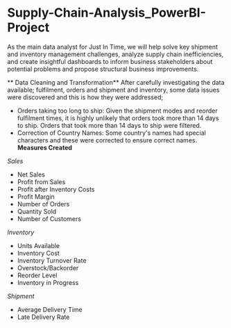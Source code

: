 # Supply-Chain-Analysis_PowerBI-Project

 As the main data analyst for Just In Time, we will help solve key shipment and inventory management challenges, analyze supply chain inefficiencies, and create insightful dashboards to inform business stakeholders about potential problems and propose structural business improvements.
 
** Data Cleaning and Transformation**
After carefully investigating the data available; fulfilment, orders and shipment and inventory, some data issues were discovered and this is how they were addressed;

- Orders taking too long to ship: Given the shipment modes and reorder fulfilment times, it is highly unlikely that orders took more than 14 days to ship. Orders that took more than 14 days to ship were filtered.
- Correction of Country Names: Some country's names had special characters and these were corrected to ensure correct names.
**Measures Created**
  
_Sales_
- Net Sales
- Profit from Sales 
- Profit after Inventory Costs
- Profit Margin
- Number of Orders
- Quantity Sold
- Number of Customers

_Inventory_
- Units Available
- Inventory Cost
- Inventory Turnover Rate
- Overstock/Backorder
- Reorder Level
- Inventory in Progress

_Shipment_
- Average Delivery Time
- Late Delivery Rate
